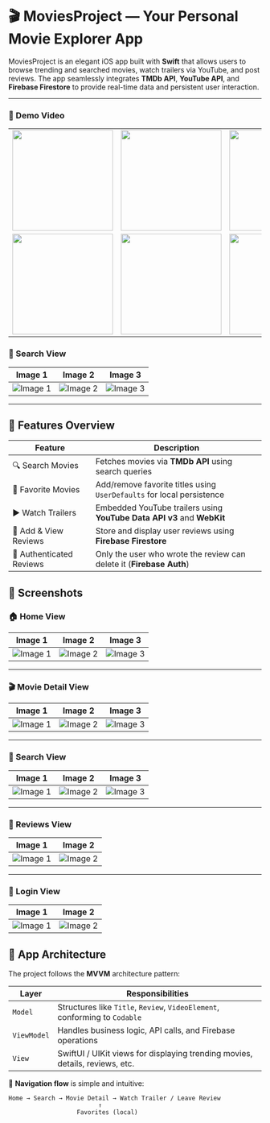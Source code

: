 # 🎬 MoviesProject — Your Personal Movie Explorer App

MoviesProject is an elegant iOS app built with **Swift** that allows users to browse trending and searched movies, watch trailers via YouTube, and post reviews. The app seamlessly integrates **TMDb API**, **YouTube API**, and **Firebase Firestore** to provide real-time data and persistent user interaction.

---



### 🎥 Demo Video

<table>
  <tr>
    <td><a href="https://github.com/user-attachments/assets/6ae59bf2-9f5c-485d-b05b-c988f10f4020"><img src="https://github.com/user-attachments/assets/b1864a55-6fe9-4745-9c7a-5d93c0397abc" width="200"/></a></td>
    <td><a href="https://github.com/user-attachments/assets/cf90c9f5-6e77-4a83-85f5-1e8cd2c88941"><img src="https://github.com/user-attachments/assets/cd039053-cb3d-46f9-82d7-fa7dcdaee536" width="200"/></a></td>
    <td><a href="https://github.com/user-attachments/assets/57dcf3cf-8131-4c62-ad31-ca33d313ab06"><img src="https://github.com/user-attachments/assets/8e8e2954-d257-4c20-b548-25da44506d14" width="200"/></a></td>
  </tr>
  <tr>
    <td><a href="https://github.com/user-attachments/assets/f68a6efd-d1dc-4404-bba5-76dcdfeed0b2"><img src="https://github.com/user-attachments/assets/f68a6efd-d1dc-4404-bba5-76dcdfeed0b2" width="200"/></a></td>
    <td><a href="https://github.com/user-attachments/assets/26a9b2b8-b3cb-4037-90f3-7c89e1e08a4f"><img src="https://github.com/user-attachments/assets/26a9b2b8-b3cb-4037-90f3-7c89e1e08a4f" width="200"/></a></td>
    <td><a href="https://github.com/user-attachments/assets/51da7010-cd66-44a1-b2ff-1425b0c06a7d"><img src="https://github.com/user-attachments/assets/51da7010-cd66-44a1-b2ff-1425b0c06a7d" width="200"/></a></td>
  </tr>
</table>




### 🔎 Search View

| Image 1 | Image 2 | Image 3 |
|---------|---------|---------|
| ![Image 1](https://github.com/user-attachments/assets/2658f352-eec1-490d-b358-91ffd6db95f7) | ![Image 2](https://github.com/user-attachments/assets/0a36dbf4-d2a3-42a5-8da9-aac4685f3359) | ![Image 3](https://github.com/user-attachments/assets/6c864c9e-8015-4cbe-aa72-a1eefa0852f0) |

---

## 🚀 Features Overview

| Feature                        | Description                                                                 |
|-------------------------------|-----------------------------------------------------------------------------|
| 🔍 Search Movies              | Fetches movies via **TMDb API** using search queries                       |
| 🌟 Favorite Movies            | Add/remove favorite titles using `UserDefaults` for local persistence       |
| ▶️ Watch Trailers             | Embedded YouTube trailers using **YouTube Data API v3** and **WebKit**      |
| 📝 Add & View Reviews         | Store and display user reviews using **Firebase Firestore**                |
| 🔐 Authenticated Reviews      | Only the user who wrote the review can delete it (**Firebase Auth**)       |



## 📱 Screenshots

### 🏠 Home View

| Image 1 | Image 2 | Image 3 |
|---------|---------|---------|
| ![Image 1](https://github.com/user-attachments/assets/0ec4ae7c-f792-4382-b2d9-d03435e0e2bf) | ![Image 2](https://github.com/user-attachments/assets/a63cf133-bb57-4a45-a5f7-ce39189b3fb1) | ![Image 3](https://github.com/user-attachments/assets/c57d1b76-e3ed-41bb-a3ea-66b09a269660) |

---

### 🎬 Movie Detail View

| Image 1 | Image 2 | Image 3 |
|---------|---------|---------|
| ![Image 1](https://github.com/user-attachments/assets/893a3279-1ef4-4caa-9873-98b55e6c7294) | ![Image 2](https://github.com/user-attachments/assets/78e8d319-f2ad-44bf-8bba-5a76b2e5d02e) | ![Image 3](https://github.com/user-attachments/assets/dcc07d8b-6da8-43c7-8a41-24cb0e588f88) |

---

### 🔎 Search View

| Image 1 | Image 2 | Image 3 |
|---------|---------|---------|
| ![Image 1](https://github.com/user-attachments/assets/2658f352-eec1-490d-b358-91ffd6db95f7) | ![Image 2](https://github.com/user-attachments/assets/0a36dbf4-d2a3-42a5-8da9-aac4685f3359) | ![Image 3](https://github.com/user-attachments/assets/6c864c9e-8015-4cbe-aa72-a1eefa0852f0) |

---

### 📝 Reviews View

| Image 1 | Image 2 |
|---------|---------|
| ![Image 1](https://github.com/user-attachments/assets/6bb98b4e-68e8-4738-97ed-917a6c4d5da4) | ![Image 2](https://github.com/user-attachments/assets/955e45fe-d29e-4d0c-ade6-e78794458309) |

---

### 🔐 Login View

| Image 1 | Image 2 |
|---------|---------|
| ![Image 1](https://github.com/user-attachments/assets/a9c6f9e8-064d-4373-8ed3-e3283f583d18) | ![Image 2](https://github.com/user-attachments/assets/9b3a6e87-1980-4bab-91e8-95cbd0dadc06) |


## 🧱 App Architecture

The project follows the **MVVM** architecture pattern:

| Layer       | Responsibilities                                                                 |
|-------------|------------------------------------------------------------------------------------|
| `Model`     | Structures like `Title`, `Review`, `VideoElement`, conforming to `Codable`         |
| `ViewModel` | Handles business logic, API calls, and Firebase operations                         |
| `View`      | SwiftUI / UIKit views for displaying trending movies, details, reviews, etc.       |

🔗 **Navigation flow** is simple and intuitive:
```plaintext
Home → Search → Movie Detail → Watch Trailer / Leave Review
                         ↑
                   Favorites (local)
